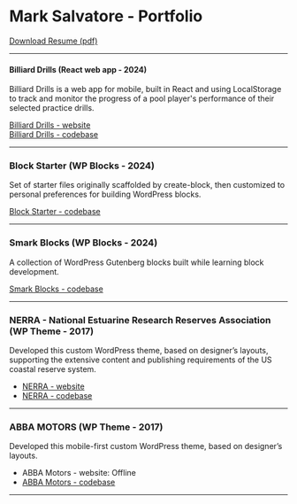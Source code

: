 # Mark Salvatore - Portfolio

[Download Resume (pdf)](Mark_Salvatore_WordPress.pdf)

---

#### Billiard Drills (React web app - 2024)

Billiard Drills is a web app for mobile, built in React and using LocalStorage to track and monitor the progress of a pool player's performance of their selected practice drills.

[Billiard Drills - website](http://billiard-drills.web.app)  
[Billiard Drills - codebase](https://github.com/salvatoremark/billiard-drills)

---

### Block Starter (WP Blocks - 2024)

Set of starter files originally scaffolded by create-block, then customized to personal preferences for building WordPress blocks.

[Block Starter - codebase](https://github.com/salvatoremark/block-starter)

---

### Smark Blocks (WP Blocks - 2024)

A collection of WordPress Gutenberg blocks built while learning block development.

[Smark Blocks - codebase](https://github.com/salvatoremark/smark-blocks)

---

### NERRA - National Estuarine Research Reserves Association (WP Theme - 2017)

Developed this custom WordPress theme, based on designer’s layouts, supporting the extensive content and publishing requirements of the US coastal reserve system.

- [NERRA - website](http://www.nerra.org)
- [NERRA - codebase](https://bitbucket.org/salvatoremark/nerralite/src)

---

### ABBA MOTORS (WP Theme - 2017)

Developed this mobile-first custom WordPress theme, based on designer’s layouts.

- ABBA Motors - website: Offline
- [ABBA Motors - codebase](https://bitbucket.org/salvatoremark/abbamotors/src/8dc6ab075e76fec79749ab06d3d271e1f1a6cf67?at=master)

---
